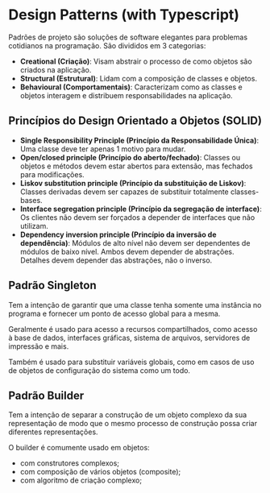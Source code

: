 # Design Patterns (with Typescript)

Padrões de projeto são soluções de software elegantes para problemas cotidianos na programação. São divididos em 3 categorias:

- **Creational (Criação)**: Visam abstrair o processo de como objetos são criados na aplicação.
- **Structural (Estrutural)**: Lidam com a composição de classes e objetos.
- **Behavioural (Comportamentais)**: Caracterizam como as classes e objetos interagem e distribuem responsabilidades na aplicação.

## Princípios do Design Orientado a Objetos (SOLID)

- **Single Responsibility Principle (Princípio da Responsabilidade Única)**: Uma classe deve ter apenas 1 motivo para mudar.
- **Open/closed principle (Princípio do aberto/fechado)**: Classes ou objetos e métodos devem estar abertos para extensão, mas fechados para modificações.
- **Liskov substitution principle (Princípio da substituição de Liskov)**: Classes derivadas devem ser capazes de substituir totalmente classes-bases.
- **Interface segregation principle (Princípio da segregação de interface)**: Os clientes não devem ser forçados a depender de interfaces que não utilizam.
- **Dependency inversion principle (Princípio da inversão de dependência)**: Módulos de alto nível não devem ser dependentes de módulos de baixo nível. Ambos devem depender de abstrações. Detalhes devem depender das abstrações, não o inverso.

## Padrão Singleton

Tem a intenção de garantir que uma classe tenha somente uma instância no programa e fornecer um ponto de acesso global para a mesma.

Geralmente é usado para acesso a recursos compartilhados, como acesso à base de dados, interfaces gráficas, sistema de arquivos, servidores de impressão e mais.

Também é usado para substituir variáveis globais, como em casos de uso de objetos de configuração do sistema como um todo.

## Padrão Builder

Tem a intenção de separar a construção de um objeto complexo da sua representação de modo que o mesmo processo de construção possa criar diferentes representações.

O builder é comumente usado em objetos:

- com construtores complexos;
- com composição de vários objetos (composite);
- com algoritmo de criação complexo;
